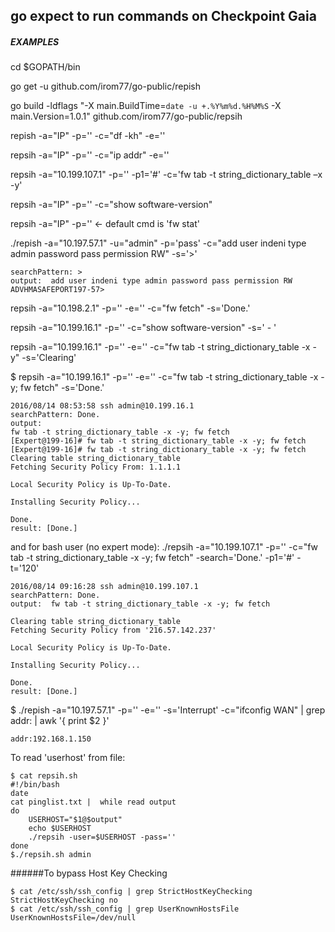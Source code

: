 ## go expect to run commands on Checkpoint Gaia

##### EXAMPLES
cd $GOPATH/bin

go get -u github.com/irom77/go-public/repish

go build -ldflags "-X main.BuildTime=`date -u +.%Y%m%d.%H%M%S` -X main.Version=1.0.1" github.com/irom77/go-public/repsih

repish -a="IP" -p='' -c="df -kh" -e=''

repsih -a="IP" -p='' -c="ip addr" -e=''

repsih -a="10.199.107.1" -p='' -p1='#' -c='fw tab -t string_dictionary_table –x -y'

repsih -a="IP" -p='' -c="show software-version" 

repsih -a="IP" -p='' <- default cmd is 'fw stat'

./repish -a="10.197.57.1" -u="admin" -p='pass' -c="add user indeni type admin password pass permission RW" -s='>'

```
searchPattern: >
output:  add user indeni type admin password pass permission RW
ADVHMASAFEPORT197-57>
```

repsih -a="10.198.2.1" -p='' -e='' -c="fw fetch" -s='Done.'

repsih -a="10.199.16.1" -p='' -c="show software-version" -s=' - '

repsih -a="10.199.16.1" -p='' -e='' -c="fw tab -t string_dictionary_table -x -y" -s='Clearing'

$ repsih -a="10.199.16.1" -p='' -e='' -c="fw tab -t string_dictionary_table -x -y; fw fetch" -s='Done.'

```
2016/08/14 08:53:58 ssh admin@10.199.16.1
searchPattern: Done.
output:  
fw tab -t string_dictionary_table -x -y; fw fetch
[Expert@199-16]# fw tab -t string_dictionary_table -x -y; fw fetch
[Expert@199-16]# fw tab -t string_dictionary_table -x -y; fw fetch 
Clearing table string_dictionary_table
Fetching Security Policy From: 1.1.1.1

Local Security Policy is Up-To-Date.

Installing Security Policy...

Done.
result: [Done.]
```

and for bash user (no expert mode):
./repsih -a="10.199.107.1" -p='' -c="fw tab -t string_dictionary_table -x -y; fw fetch" -search='Done.' -p1='#' -t='120'

```
2016/08/14 09:16:28 ssh admin@10.199.107.1
searchPattern: Done.
output:  fw tab -t string_dictionary_table -x -y; fw fetch

Clearing table string_dictionary_table
Fetching Security Policy from '216.57.142.237'

Local Security Policy is Up-To-Date.

Installing Security Policy...

Done.
result: [Done.]
```

$  ./repish -a="10.197.57.1" -p='' -e='' -s='Interrupt' -c="ifconfig WAN" | grep addr: | awk '{ print $2 }'

```
addr:192.168.1.150
```


To read 'userhost' from file: 

```
$ cat repsih.sh
#!/bin/bash
date
cat pinglist.txt |  while read output
do
    USERHOST="$1@$output"
    echo $USERHOST
    ./repsih -user=$USERHOST -pass=''
done
$./repsih.sh admin
```


######To bypass Host Key Checking

	$ cat /etc/ssh/ssh_config | grep StrictHostKeyChecking
	StrictHostKeyChecking no
	$ cat /etc/ssh/ssh_config | grep UserKnownHostsFile
	UserKnownHostsFile=/dev/null
	 